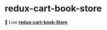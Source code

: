 # redux-cart-book-store

<p dir="auto"><g-emoji class="g-emoji" alias="telescope" fallback-src="https://github.githubassets.com/images/icons/emoji/unicode/1f52d.png">🔭</g-emoji> Live  <strong><a href="https://marvelous-lebkuchen-87b9fe.netlify.app/" rel="nofollow">redux-cart-book-Store </a></strong> <animated-image data-catalyst="" style="width: 30px;">
     
